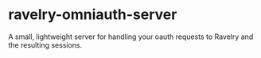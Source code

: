 # ravelry-omniauth-server

A small, lightweight server for handling your oauth requests to Ravelry and the resulting sessions.